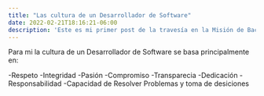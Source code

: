 ```yaml
---
title: "Las cultura de un Desarrollador de Software"
date: 2022-02-21T18:16:21-06:00
description: 'Este es mi primer post de la travesía en la Misión de Backend con Node JS de Launch X.'
---
```


Para mi la cultura de un Desarrollador de Software se basa principalmente en:

-Respeto
-Integridad
-Pasión
-Compromiso
-Transparecia
-Dedicación
-Responsabilidad
-Capacidad de Resolver Problemas y toma de desiciones
